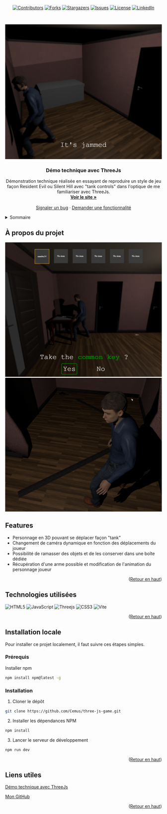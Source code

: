 <a id="readme-top"></a>

<div align="center">

[![Contributors][contributors-shield]](https://github.com/Cemus/three-js-game/graphs/contributors)
[![Forks][forks-shield]](https://github.com/Cemus/three-js-game/network/members)
[![Stargazers][stars-shield]](https://github.com/Cemus/three-js-game/stargazers)
[![Issues][issues-shield]](https://github.com/Cemus/three-js-game/issues)
[![License][license-shield]](https://github.com/Cemus/three-js-game/blob/main/LICENSE)
[![LinkedIn][linkedin-shield]](https://www.linkedin.com/in/kevin-lionnet/)

</div>

<br />
<div align="center">

[![Démo technique avec ThreeJs Screenshot 1](screenshot1.png)](https://github.com/Cemus/three-js-game)

<h3 align='center'>Démo technique avec ThreeJs</h3>

<p align="center">
Démonstration technique réalisée en essayant de reproduire un style de jeu façon Resident Evil ou Silent Hill avec "tank controls" dans l'optique de me familiariser avec ThreeJs.
<br />
<a href='https://cemus.github.io/three-js-game/'><strong>Voir le site »</strong></a>
<br />
<br />
<a href=https://github.com/Cemus/three-js-game/issues/new?labels=bug&template=bug-report---.md>Signaler un bug</a>
&middot;
<a href=https://github.com/Cemus/three-js-game/issues/new?labels=enhancement&template=feature-request---.md>Demander une fonctionnalité</a>
</p>
</div>

<details>
<summary>Sommaire</summary>
<ol>
<li>
<a href='#à-propos-du-projet'>À propos du projet</a>
<ul>
<li><a href=#technologies-utilisées>Technologies utilisées</a></li>
</ul>
</li>
<li>
<a href='#installation-locale'>Installation locale</a>
<ul>
<li><a href='#prérequis'>Prérequis</a></li>
<li><a href=#installation>Installation</a></li>
</ul>
</li>
<li><a href=#liens-utiles>Liens utiles</a></li>
</ol>
</details>

## À propos du projet

[![Démo technique avec ThreeJs Screenshot 2](screenshot2.png)](https://github.com/Cemus/three-js-game)
[![Démo technique avec ThreeJs Screenshot 3](screenshot3.png)](https://github.com/Cemus/three-js-game)

## Features

- Personnage en 3D pouvant se déplacer façon "tank"
- Changement de caméra dynamique en fonction des déplacements du joueur
- Possibilité de ramasser des objets et de les conserver dans une boîte dédiée
- Récupération d'une arme possible et modification de l'animation du personnage joueur

<p align='right'>(<a href='#readme-top'>Retour en haut</a>)</p>

## Technologies utilisées

![HTML5](https://img.shields.io/badge/html5-%23E34F26.svg?style=for-the-badge&logo=html5&logoColor=white)
![JavaScript](https://img.shields.io/badge/javascript-%23323330.svg?style=for-the-badge&logo=javascript&logoColor=%23F7DF1E)
![Threejs](https://img.shields.io/badge/threejs-black?style=for-the-badge&logo=three.js&logoColor=white)
![CSS3](https://img.shields.io/badge/css3-%231572B6.svg?style=for-the-badge&logo=css3&logoColor=white)
![Vite](https://img.shields.io/badge/vite-%23646CFF.svg?style=for-the-badge&logo=vite&logoColor=white)

<p align='right'>(<a href='#readme-top'>Retour en haut</a>)</p>

## Installation locale

Pour installer ce projet localement, il faut suivre ces étapes simples.

### Prérequis

Installer npm

```sh
npm install npm@latest -g
```

### Installation

1. Cloner le dépôt

```sh
git clone https://github.com/Cemus/three-js-game.git
```

2. Installer les dépendances NPM

```sh
npm install
```

3. Lancer le serveur de développement

```js
npm run dev
```

<p align='right'>(<a href='#readme-top'>Retour en haut</a>)</p>

## Liens utiles

[Démo technique avec ThreeJs](https://cemus.github.io/three-js-game/)

[Mon GitHub](https://github.com/Cemus)

<p align='right'>(<a href='#readme-top'>Retour en haut</a>)</p>

[contributors-shield]: https://img.shields.io/github/contributors/Cemus/three-js-game.svg?style=for-the-badge
[contributors-url]: https://github.com/Cemus/three-js-game/graphs/contributors
[forks-shield]: https://img.shields.io/github/forks/Cemus/three-js-game.svg?style=for-the-badge
[forks-url]: https://github.com/Cemus/three-js-game/network/members
[stars-shield]: https://img.shields.io/github/stars/Cemus/three-js-game.svg?style=for-the-badge
[stars-url]: https://github.com/Cemus/three-js-game/stargazers
[issues-shield]: https://img.shields.io/github/issues/Cemus/three-js-game.svg?style=for-the-badge
[issues-url]: https://github.com/Cemus/three-js-game/issues
[license-shield]: https://img.shields.io/github/license/Cemus/three-js-game?style=for-the-badge
[license-url]: https://github.com/Cemus/three-js-game/blob/main/LICENSE
[linkedin-shield]: https://img.shields.io/badge/-LinkedIn-black.svg?style=for-the-badge&logo=linkedin&colorB=555
